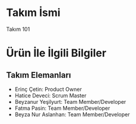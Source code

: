 # **Takım İsmi**

Takım 101

# Ürün İle İlgili Bilgiler

## Takım Elemanları

- Erinç Çetin: Product Owner
- Hatice Deveci: Scrum Master
- Beyzanur Yeşilyurt: Team Member/Developer
- Fatma Pasin: Team Member/Developer
- Beyza Nur Aslanhan: Team Member/Developer

